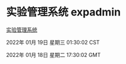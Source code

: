# 实验管理系统 expadmin
[实验管理系统](http://59.174.27.143:56808/expadmin-782313d2-e1b1-4ea7-932e-3a55e6a1a4d0/)

2022年 01月 19日 星期三 01:30:02 CST

2022年 01月 18日 星期二 17:30:02 GMT
